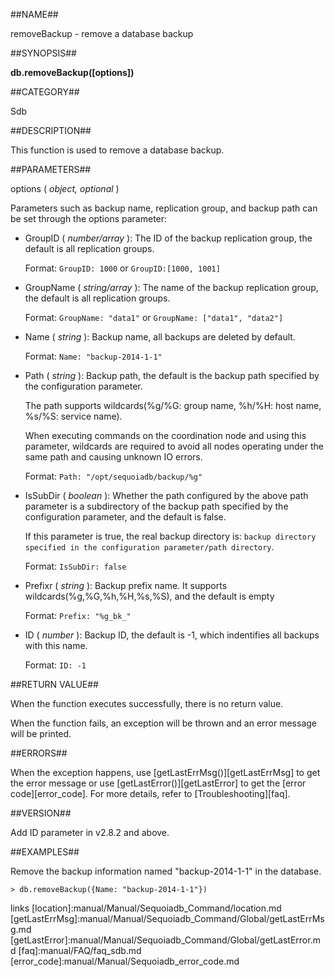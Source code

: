 ##NAME##

removeBackup - remove a database backup

##SYNOPSIS##

**db.removeBackup([options])**

##CATEGORY##

Sdb

##DESCRIPTION##

This function is used to remove a database backup.

##PARAMETERS##

options ( *object, optional* )

Parameters such as backup name, replication group, and backup path can be set through the options parameter:

- GroupID ( *number/array* ): The ID of the backup replication group, the default is all replication groups.

    Format: `GroupID: 1000` or `GroupID:[1000, 1001]`

- GroupName ( *string/array* ): The name of the backup replication group, the default is all replication groups.

    Format: `GroupName: "data1"` or `GroupName: ["data1", "data2"]`

- Name ( *string* ): Backup name, all backups are deleted by default.

    Format: `Name: "backup-2014-1-1"`

- Path ( *string* ): Backup path, the default is the backup  path specified by the configuration parameter.

    The path supports wildcards(%g/%G: group name, %h/%H:  host name, %s/%S: service name).

    When executing commands on the coordination node and using this parameter, wildcards are required to avoid all nodes operating under the same path and causing unknown IO errors.

    Format: `Path: "/opt/sequoiadb/backup/%g"`

- IsSubDir ( *boolean* ): Whether the path configured by the above path parameter is a subdirectory of the backup path specified by the configuration parameter, and the default is false.

    If this parameter is true, the real backup directory is: `backup directory specified in the configuration parameter/path directory`.

    Format: `IsSubDir: false`

- Prefixr ( *string* ): Backup prefix name. It supports wildcards(%g,%G,%h,%H,%s,%S), and the default is empty

    Format: `Prefix: "%g_bk_"`

- ID ( *number* ): Backup ID, the default is -1, which indentifies all backups with this name.

    Format: `ID: -1`

##RETURN VALUE##

When the function executes successfully, there is no return value.

When the function fails, an exception will be thrown and an error message will be printed.

##ERRORS##

When the exception happens, use [getLastErrMsg()][getLastErrMsg] to get the error message or use [getLastError()][getLastError] to get the [error code][error_code]. For more details, refer to [Troubleshooting][faq].

##VERSION##

Add ID parameter in v2.8.2 and above.

##EXAMPLES##

Remove the backup information named "backup-2014-1-1" in the database.

```lang-javascript
> db.removeBackup({Name: "backup-2014-1-1"})
```

[^_^]:
   links
[location]:manual/Manual/Sequoiadb_Command/location.md
[getLastErrMsg]:manual/Manual/Sequoiadb_Command/Global/getLastErrMsg.md
[getLastError]:manual/Manual/Sequoiadb_Command/Global/getLastError.md
[faq]:manual/FAQ/faq_sdb.md
[error_code]:manual/Manual/Sequoiadb_error_code.md